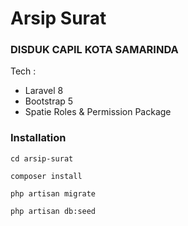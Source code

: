 # Arsip Surat 
### DISDUK CAPIL KOTA SAMARINDA

Tech :
- Laravel 8
- Bootstrap 5
- Spatie Roles & Permission Package

### Installation

```
cd arsip-surat
```
```
composer install
```
```
php artisan migrate
```
```
php artisan db:seed
```